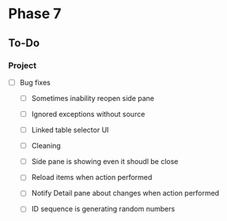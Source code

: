 # Phase 7

## To-Do

### Project

- [ ] Bug fixes

	- [ ] Sometimes inability reopen side pane

	- [ ] Ignored exceptions without source

	- [ ] Linked table selector UI

	- [ ] Cleaning

	- [ ] Side pane is showing even it shoudl be close

	- [ ] Reload items when action performed

	- [ ] Notify Detail pane about changes when action performed

	- [ ] ID sequence is generating random numbers